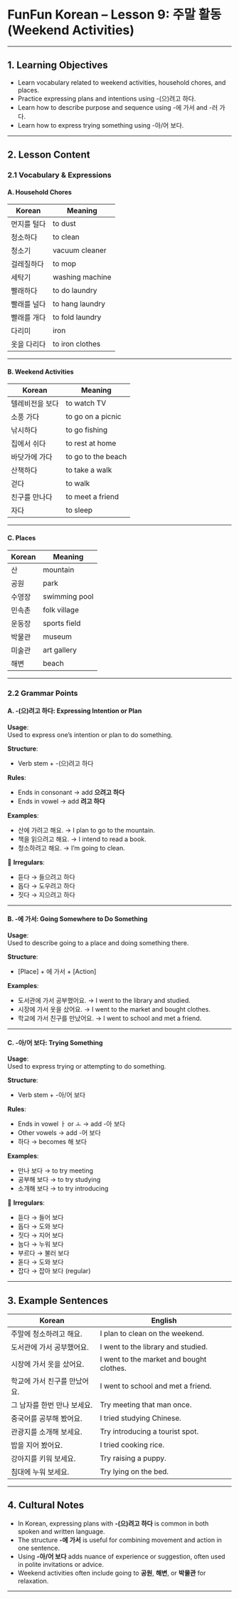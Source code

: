 # FunFun Korean – Lesson 9: 주말 활동 (Weekend Activities)

---

## 1. Learning Objectives  
- Learn vocabulary related to weekend activities, household chores, and places.  
- Practice expressing plans and intentions using -(으)려고 하다.  
- Learn how to describe purpose and sequence using -에 가서 and -러 가다.  
- Learn how to express trying something using -아/어 보다.

---

## 2. Lesson Content

### 2.1 Vocabulary & Expressions

#### A. Household Chores

| Korean | Meaning |
|--------|---------|
| 먼지를 털다 | to dust |
| 청소하다 | to clean |
| 청소기 | vacuum cleaner |
| 걸레질하다 | to mop |
| 세탁기 | washing machine |
| 빨래하다 | to do laundry |
| 빨래를 널다 | to hang laundry |
| 빨래를 개다 | to fold laundry |
| 다리미 | iron |
| 옷을 다리다 | to iron clothes |

---

#### B. Weekend Activities

| Korean | Meaning |
|--------|---------|
| 텔레비전을 보다 | to watch TV |
| 소풍 가다 | to go on a picnic |
| 낚시하다 | to go fishing |
| 집에서 쉬다 | to rest at home |
| 바닷가에 가다 | to go to the beach |
| 산책하다 | to take a walk |
| 걷다 | to walk |
| 친구를 만나다 | to meet a friend |
| 자다 | to sleep |

---

#### C. Places

| Korean | Meaning |
|--------|---------|
| 산 | mountain |
| 공원 | park |
| 수영장 | swimming pool |
| 민속촌 | folk village |
| 운동장 | sports field |
| 박물관 | museum |
| 미술관 | art gallery |
| 해변 | beach |

---

### 2.2 Grammar Points

#### A. -(으)려고 하다: Expressing Intention or Plan

**Usage**:  
Used to express one’s intention or plan to do something.

**Structure**:  
- Verb stem + -(으)려고 하다

**Rules**:
- Ends in consonant → add **으려고 하다**  
- Ends in vowel → add **려고 하다**

**Examples**:
- 산에 가려고 해요. → I plan to go to the mountain.  
- 책을 읽으려고 해요. → I intend to read a book.  
- 청소하려고 해요. → I’m going to clean.

📝 **Irregulars**:
- 듣다 → 들으려고 하다  
- 돕다 → 도우려고 하다  
- 짓다 → 지으려고 하다

---

#### B. -에 가서: Going Somewhere to Do Something

**Usage**:  
Used to describe going to a place and doing something there.

**Structure**:  
- [Place] + 에 가서 + [Action]

**Examples**:
- 도서관에 가서 공부했어요. → I went to the library and studied.  
- 시장에 가서 옷을 샀어요. → I went to the market and bought clothes.  
- 학교에 가서 친구를 만났어요. → I went to school and met a friend.

---

#### C. -아/어 보다: Trying Something

**Usage**:  
Used to express trying or attempting to do something.

**Structure**:  
- Verb stem + -아/어 보다

**Rules**:
- Ends in vowel ㅏ or ㅗ → add -아 보다  
- Other vowels → add -어 보다  
- 하다 → becomes 해 보다

**Examples**:
- 만나 보다 → to try meeting  
- 공부해 보다 → to try studying  
- 소개해 보다 → to try introducing

📝 **Irregulars**:
- 듣다 → 들어 보다  
- 돕다 → 도와 보다  
- 짓다 → 지어 보다  
- 눕다 → 누워 보다  
- 부르다 → 불러 보다  
- 돋다 → 도와 보다  
- 잡다 → 잡아 보다 (regular)

---

## 3. Example Sentences

| Korean | English |
|--------|---------|
| 주말에 청소하려고 해요. | I plan to clean on the weekend. |
| 도서관에 가서 공부했어요. | I went to the library and studied. |
| 시장에 가서 옷을 샀어요. | I went to the market and bought clothes. |
| 학교에 가서 친구를 만났어요. | I went to school and met a friend. |
| 그 남자를 한번 만나 보세요. | Try meeting that man once. |
| 중국어를 공부해 봤어요. | I tried studying Chinese. |
| 관광지를 소개해 보세요. | Try introducing a tourist spot. |
| 밥을 지어 봤어요. | I tried cooking rice. |
| 강아지를 키워 보세요. | Try raising a puppy. |
| 침대에 누워 보세요. | Try lying on the bed.

---

## 4. Cultural Notes

- In Korean, expressing plans with **-(으)려고 하다** is common in both spoken and written language.  
- The structure **-에 가서** is useful for combining movement and action in one sentence.  
- Using **-아/어 보다** adds nuance of experience or suggestion, often used in polite invitations or advice.  
- Weekend activities often include going to **공원**, **해변**, or **박물관** for relaxation.

---